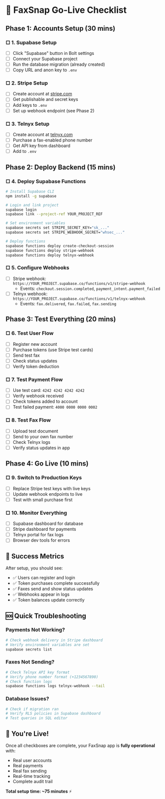 # 🚀 FaxSnap Go-Live Checklist

## Phase 1: Accounts Setup (30 mins)

### □ 1. Supabase Setup
- [ ] Click "Supabase" button in Bolt settings
- [ ] Connect your Supabase project
- [ ] Run the database migration (already created)
- [ ] Copy URL and anon key to `.env`

### □ 2. Stripe Setup  
- [ ] Create account at [stripe.com](https://stripe.com)
- [ ] Get publishable and secret keys
- [ ] Add keys to `.env`
- [ ] Set up webhook endpoint (see Phase 2)

### □ 3. Telnyx Setup
- [ ] Create account at [telnyx.com](https://telnyx.com) 
- [ ] Purchase a fax-enabled phone number
- [ ] Get API key from dashboard
- [ ] Add to `.env`

## Phase 2: Deploy Backend (15 mins)

### □ 4. Deploy Supabase Functions
```bash
# Install Supabase CLI
npm install -g supabase

# Login and link project
supabase login
supabase link --project-ref YOUR_PROJECT_REF

# Set environment variables
supabase secrets set STRIPE_SECRET_KEY="sk_..."
supabase secrets set STRIPE_WEBHOOK_SECRET="whsec_..."

# Deploy functions
supabase functions deploy create-checkout-session
supabase functions deploy stripe-webhook
supabase functions deploy telnyx-webhook
```

### □ 5. Configure Webhooks
- [ ] Stripe webhook: `https://YOUR_PROJECT.supabase.co/functions/v1/stripe-webhook`
  - Events: `checkout.session.completed`, `payment_intent.payment_failed`
- [ ] Telnyx webhook: `https://YOUR_PROJECT.supabase.co/functions/v1/telnyx-webhook` 
  - Events: `fax.delivered`, `fax.failed`, `fax.sending`

## Phase 3: Test Everything (20 mins)

### □ 6. Test User Flow
- [ ] Register new account
- [ ] Purchase tokens (use Stripe test cards)
- [ ] Send test fax
- [ ] Check status updates
- [ ] Verify token deduction

### □ 7. Test Payment Flow
- [ ] Use test card: `4242 4242 4242 4242`
- [ ] Verify webhook received
- [ ] Check tokens added to account
- [ ] Test failed payment: `4000 0000 0000 0002`

### □ 8. Test Fax Flow  
- [ ] Upload test document
- [ ] Send to your own fax number
- [ ] Check Telnyx logs
- [ ] Verify status updates in app

## Phase 4: Go Live (10 mins)

### □ 9. Switch to Production Keys
- [ ] Replace Stripe test keys with live keys
- [ ] Update webhook endpoints to live
- [ ] Test with small purchase first

### □ 10. Monitor Everything
- [ ] Supabase dashboard for database
- [ ] Stripe dashboard for payments  
- [ ] Telnyx portal for fax logs
- [ ] Browser dev tools for errors

## 🎯 Success Metrics

After setup, you should see:
- ✅ Users can register and login
- ✅ Token purchases complete successfully
- ✅ Faxes send and show status updates
- ✅ Webhooks appear in logs
- ✅ Token balances update correctly

## 🆘 Quick Troubleshooting

### Payments Not Working?
```bash
# Check webhook delivery in Stripe dashboard
# Verify environment variables are set
supabase secrets list
```

### Faxes Not Sending?
```bash  
# Check Telnyx API key format
# Verify phone number format (+1234567890)
# Check function logs
supabase functions logs telnyx-webhook --tail
```

### Database Issues?
```bash
# Check if migration ran
# Verify RLS policies in Supabase dashboard
# Test queries in SQL editor
```

## 🚀 You're Live!

Once all checkboxes are complete, your FaxSnap app is **fully operational** with:
- Real user accounts
- Real payments  
- Real fax sending
- Real-time tracking
- Complete audit trail

**Total setup time: ~75 minutes** ⚡